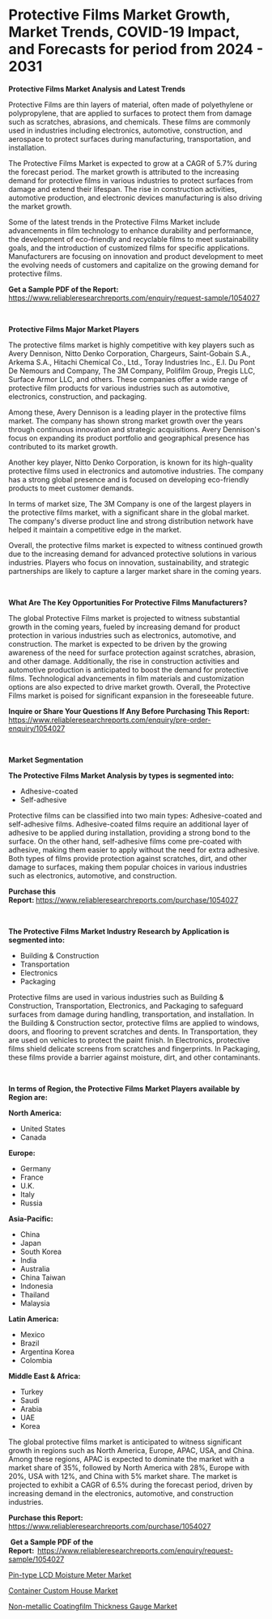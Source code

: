 <p><h1>Protective Films Market Growth, Market Trends, COVID-19 Impact, and Forecasts for period from 2024 - 2031</h1></p><p><strong>Protective Films Market Analysis and Latest Trends</strong></p>
<p><p>Protective Films are thin layers of material, often made of polyethylene or polypropylene, that are applied to surfaces to protect them from damage such as scratches, abrasions, and chemicals. These films are commonly used in industries including electronics, automotive, construction, and aerospace to protect surfaces during manufacturing, transportation, and installation.</p><p>The Protective Films Market is expected to grow at a CAGR of 5.7% during the forecast period. The market growth is attributed to the increasing demand for protective films in various industries to protect surfaces from damage and extend their lifespan. The rise in construction activities, automotive production, and electronic devices manufacturing is also driving the market growth.</p><p>Some of the latest trends in the Protective Films Market include advancements in film technology to enhance durability and performance, the development of eco-friendly and recyclable films to meet sustainability goals, and the introduction of customized films for specific applications. Manufacturers are focusing on innovation and product development to meet the evolving needs of customers and capitalize on the growing demand for protective films.</p></p>
<p><strong>Get a Sample PDF of the Report:&nbsp;</strong> <a href="https://www.reliableresearchreports.com/enquiry/request-sample/1054027">https://www.reliableresearchreports.com/enquiry/request-sample/1054027</a></p>
<p>&nbsp;</p>
<p><strong>Protective Films Major Market Players</strong></p>
<p><p>The protective films market is highly competitive with key players such as Avery Dennison, Nitto Denko Corporation, Chargeurs, Saint-Gobain S.A., Arkema S.A., Hitachi Chemical Co., Ltd., Toray Industries Inc., E.I. Du Pont De Nemours and Company, The 3M Company, Polifilm Group, Pregis LLC, Surface Armor LLC, and others. These companies offer a wide range of protective film products for various industries such as automotive, electronics, construction, and packaging.</p><p>Among these, Avery Dennison is a leading player in the protective films market. The company has shown strong market growth over the years through continuous innovation and strategic acquisitions. Avery Dennison's focus on expanding its product portfolio and geographical presence has contributed to its market growth.</p><p>Another key player, Nitto Denko Corporation, is known for its high-quality protective films used in electronics and automotive industries. The company has a strong global presence and is focused on developing eco-friendly products to meet customer demands.</p><p>In terms of market size, The 3M Company is one of the largest players in the protective films market, with a significant share in the global market. The company's diverse product line and strong distribution network have helped it maintain a competitive edge in the market.</p><p>Overall, the protective films market is expected to witness continued growth due to the increasing demand for advanced protective solutions in various industries. Players who focus on innovation, sustainability, and strategic partnerships are likely to capture a larger market share in the coming years.</p></p>
<p>&nbsp;</p>
<p><strong>What Are The Key Opportunities For Protective Films Manufacturers?</strong></p>
<p><p>The global Protective Films market is projected to witness substantial growth in the coming years, fueled by increasing demand for product protection in various industries such as electronics, automotive, and construction. The market is expected to be driven by the growing awareness of the need for surface protection against scratches, abrasion, and other damage. Additionally, the rise in construction activities and automotive production is anticipated to boost the demand for protective films. Technological advancements in film materials and customization options are also expected to drive market growth. Overall, the Protective Films market is poised for significant expansion in the foreseeable future.</p></p>
<p><strong>Inquire or Share Your Questions If Any Before Purchasing This Report:</strong> <a href="https://www.reliableresearchreports.com/enquiry/pre-order-enquiry/1054027">https://www.reliableresearchreports.com/enquiry/pre-order-enquiry/1054027</a></p>
<p>&nbsp;</p>
<p><strong>Market Segmentation</strong></p>
<p><strong>The Protective Films Market Analysis by types is segmented into:</strong></p>
<p><ul><li>Adhesive-coated</li><li>Self-adhesive</li></ul></p>
<p><p>Protective films can be classified into two main types: Adhesive-coated and self-adhesive films. Adhesive-coated films require an additional layer of adhesive to be applied during installation, providing a strong bond to the surface. On the other hand, self-adhesive films come pre-coated with adhesive, making them easier to apply without the need for extra adhesive. Both types of films provide protection against scratches, dirt, and other damage to surfaces, making them popular choices in various industries such as electronics, automotive, and construction.</p></p>
<p><strong>Purchase this Report:&nbsp;</strong><a href="https://www.reliableresearchreports.com/purchase/1054027">https://www.reliableresearchreports.com/purchase/1054027</a></p>
<p>&nbsp;</p>
<p><strong>The Protective Films Market Industry Research by Application is segmented into:</strong></p>
<p><ul><li>Building & Construction</li><li>Transportation</li><li>Electronics</li><li>Packaging</li></ul></p>
<p><p>Protective films are used in various industries such as Building & Construction, Transportation, Electronics, and Packaging to safeguard surfaces from damage during handling, transportation, and installation. In the Building & Construction sector, protective films are applied to windows, doors, and flooring to prevent scratches and dents. In Transportation, they are used on vehicles to protect the paint finish. In Electronics, protective films shield delicate screens from scratches and fingerprints. In Packaging, these films provide a barrier against moisture, dirt, and other contaminants.</p></p>
<p>&nbsp;</p>
<p><strong>In terms of Region, the Protective Films Market Players available by Region are:</strong></p>
<p>
    <p> <strong> North America: </strong>
        <ul>
            <li>United States</li>
            <li>Canada</li>
        </ul>
        </p> 
    <p> <strong> Europe: </strong>
        <ul>
            <li>Germany</li>
            <li>France</li>
            <li>U.K.</li>
            <li>Italy</li>
            <li>Russia</li>
        </ul>
        </p> 
    <p> <strong> Asia-Pacific: </strong>
        <ul>
            <li>China</li>
            <li>Japan</li>
            <li>South Korea</li>
            <li>India</li>
            <li>Australia</li>
            <li>China Taiwan</li>
            <li>Indonesia</li>
            <li>Thailand</li>
            <li>Malaysia</li>
        </ul>
        </p> 
    <p> <strong> Latin America: </strong>
        <ul>
            <li>Mexico</li>
            <li>Brazil</li>
            <li>Argentina Korea</li>
            <li>Colombia</li>
        </ul>
        </p> 
    <p> <strong> Middle East & Africa: </strong>
        <ul>
            <li>Turkey</li>
            <li>Saudi</li>
            <li>Arabia</li>
            <li>UAE</li>
            <li>Korea</li>
        </ul>
    </p>
    </p>
<p><p>The global protective films market is anticipated to witness significant growth in regions such as North America, Europe, APAC, USA, and China. Among these regions, APAC is expected to dominate the market with a market share of 35%, followed by North America with 28%, Europe with 20%, USA with 12%, and China with 5% market share. The market is projected to exhibit a CAGR of 6.5% during the forecast period, driven by increasing demand in the electronics, automotive, and construction industries.</p></p>
<p><strong>Purchase this Report: </strong><a href="https://www.reliableresearchreports.com/purchase/1054027">https://www.reliableresearchreports.com/purchase/1054027</a></p>
<p>&nbsp;<strong>Get a Sample PDF of the Report:&nbsp;&nbsp;</strong><a href="https://www.reliableresearchreports.com/enquiry/request-sample/1054027">https://www.reliableresearchreports.com/enquiry/request-sample/1054027</a></p>
<p><strong></strong></p>
<p><p><a href="https://view.publitas.com/reportprime-1/pin-type-lcd-moisture-meter-market-provides-a-comprehensive-analysis-including-a-macro-overview-of-the-market-as-well-as-micro-details-such-as-market-size-and-competitive-landscape/">Pin-type LCD Moisture Meter Market</a></p><p><a href="https://view.publitas.com/reportprime-1/container-custom-house-market-growth-market-trends-covid-19-impact-and-forecasts-for-period-from-2023-2030/">Container Custom House Market</a></p><p><a href="https://view.publitas.com/reportprime-1/non-metallic-coatingfilm-thickness-gauge-market-size-growth-outlook-from-2023-to-2030-projecting-at-markets-trends-analysis-by-application-regional-outlook-and-revenue/">Non-metallic Coatingfilm Thickness Gauge Market</a></p></p>